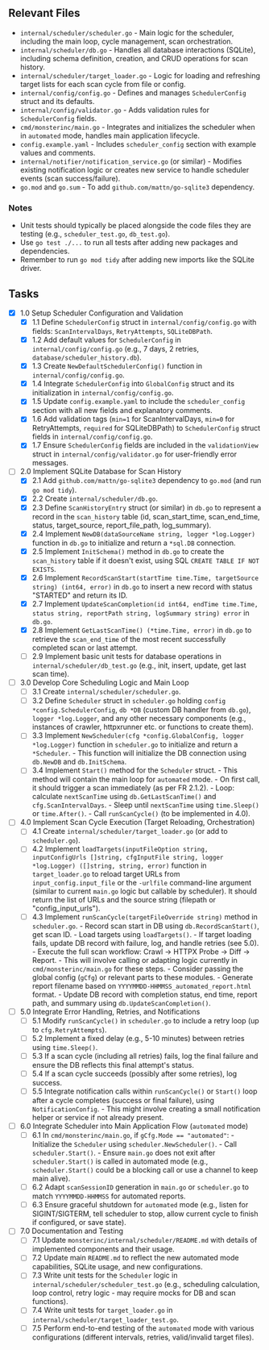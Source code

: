 ## Relevant Files

- `internal/scheduler/scheduler.go` - Main logic for the scheduler, including the main loop, cycle management, scan orchestration.
- `internal/scheduler/db.go` - Handles all database interactions (SQLite), including schema definition, creation, and CRUD operations for scan history.
- `internal/scheduler/target_loader.go` - Logic for loading and refreshing target lists for each scan cycle from file or config.
- `internal/config/config.go` - Defines and manages `SchedulerConfig` struct and its defaults.
- `internal/config/validator.go` - Adds validation rules for `SchedulerConfig` fields.
- `cmd/monsterinc/main.go` - Integrates and initializes the scheduler when in `automated` mode, handles main application lifecycle.
- `config.example.yaml` - Includes `scheduler_config` section with example values and comments.
- `internal/notifier/notification_service.go` (or similar) - Modifies existing notification logic or creates new service to handle scheduler events (scan success/failure).
- `go.mod` and `go.sum` - To add `github.com/mattn/go-sqlite3` dependency.

### Notes

- Unit tests should typically be placed alongside the code files they are testing (e.g., `scheduler_test.go`, `db_test.go`).
- Use `go test ./...` to run all tests after adding new packages and dependencies.
- Remember to run `go mod tidy` after adding new imports like the SQLite driver.

## Tasks

- [x] 1.0 Setup Scheduler Configuration and Validation
  - [x] 1.1 Define `SchedulerConfig` struct in `internal/config/config.go` with fields: `ScanIntervalDays`, `RetryAttempts`, `SQLiteDBPath`.
  - [x] 1.2 Add default values for `SchedulerConfig` in `internal/config/config.go` (e.g., 7 days, 2 retries, `database/scheduler_history.db`).
  - [x] 1.3 Create `NewDefaultSchedulerConfig()` function in `internal/config/config.go`.
  - [x] 1.4 Integrate `SchedulerConfig` into `GlobalConfig` struct and its initialization in `internal/config/config.go`.
  - [x] 1.5 Update `config.example.yaml` to include the `scheduler_config` section with all new fields and explanatory comments.
  - [x] 1.6 Add validation tags (`min=1` for ScanIntervalDays, `min=0` for RetryAttempts, `required` for SQLiteDBPath) to `SchedulerConfig` struct fields in `internal/config/config.go`.
  - [x] 1.7 Ensure `SchedulerConfig` fields are included in the `validationView` struct in `internal/config/validator.go` for user-friendly error messages.
- [ ] 2.0 Implement SQLite Database for Scan History
  - [x] 2.1 Add `github.com/mattn/go-sqlite3` dependency to `go.mod` (and run `go mod tidy`).
  - [x] 2.2 Create `internal/scheduler/db.go`.
  - [x] 2.3 Define `ScanHistoryEntry` struct (or similar) in `db.go` to represent a record in the `scan_history` table (id, scan_start_time, scan_end_time, status, target_source, report_file_path, log_summary).
  - [x] 2.4 Implement `NewDB(dataSourceName string, logger *log.Logger)` function in `db.go` to initialize and return a `*sql.DB` connection.
  - [x] 2.5 Implement `InitSchema()` method in `db.go` to create the `scan_history` table if it doesn't exist, using SQL `CREATE TABLE IF NOT EXISTS`.
  - [x] 2.6 Implement `RecordScanStart(startTime time.Time, targetSource string) (int64, error)` in `db.go` to insert a new record with status "STARTED" and return its ID.
  - [x] 2.7 Implement `UpdateScanCompletion(id int64, endTime time.Time, status string, reportPath string, logSummary string) error` in `db.go`.
  - [x] 2.8 Implement `GetLastScanTime() (*time.Time, error)` in `db.go` to retrieve the `scan_end_time` of the most recent successfully completed scan or last attempt.
  - [ ] 2.9 Implement basic unit tests for database operations in `internal/scheduler/db_test.go` (e.g., init, insert, update, get last scan time).
- [ ] 3.0 Develop Core Scheduling Logic and Main Loop
  - [ ] 3.1 Create `internal/scheduler/scheduler.go`.
  - [ ] 3.2 Define `Scheduler` struct in `scheduler.go` holding `config *config.SchedulerConfig`, `db *DB` (custom DB handler from `db.go`), `logger *log.Logger`, and any other necessary components (e.g., instances of crawler, httpxrunner etc. or functions to create them).
  - [ ] 3.3 Implement `NewScheduler(cfg *config.GlobalConfig, logger *log.Logger)` function in `scheduler.go` to initialize and return a `*Scheduler`.
        - This function will initialize the DB connection using `db.NewDB` and `db.InitSchema`.
  - [ ] 3.4 Implement `Start()` method for the `Scheduler` struct.
        - This method will contain the main loop for `automated` mode.
        - On first call, it should trigger a scan immediately (as per FR 2.1.2).
        - Loop: calculate `nextScanTime` using `db.GetLastScanTime()` and `cfg.ScanIntervalDays`.
        - Sleep until `nextScanTime` using `time.Sleep()` or `time.After()`.
        - Call `runScanCycle()` (to be implemented in 4.0).
- [ ] 4.0 Implement Scan Cycle Execution (Target Reloading, Orchestration)
  - [ ] 4.1 Create `internal/scheduler/target_loader.go` (or add to `scheduler.go`).
  - [ ] 4.2 Implement `loadTargets(inputFileOption string, inputConfigUrls []string, cfgInputFile string, logger *log.Logger) ([]string, string, error)` function in `target_loader.go` to reload target URLs from `input_config.input_file` or the `-urlfile` command-line argument (similar to current `main.go` logic but callable by scheduler). It should return the list of URLs and the source string (filepath or "config_input_urls").
  - [ ] 4.3 Implement `runScanCycle(targetFileOverride string)` method in `scheduler.go`.
        - Record scan start in DB using `db.RecordScanStart()`, get scan ID.
        - Load targets using `loadTargets()`.
        - If target loading fails, update DB record with failure, log, and handle retries (see 5.0).
        - Execute the full scan workflow: Crawl -> HTTPX Probe -> Diff -> Report.
          - This will involve calling or adapting logic currently in `cmd/monsterinc/main.go` for these steps.
          - Consider passing the global config (`gCfg`) or relevant parts to these modules.
        - Generate report filename based on `YYYYMMDD-HHMMSS_automated_report.html` format.
        - Update DB record with completion status, end time, report path, and summary using `db.UpdateScanCompletion()`.
- [ ] 5.0 Integrate Error Handling, Retries, and Notifications
  - [ ] 5.1 Modify `runScanCycle()` in `scheduler.go` to include a retry loop (up to `cfg.RetryAttempts`).
  - [ ] 5.2 Implement a fixed delay (e.g., 5-10 minutes) between retries using `time.Sleep()`.
  - [ ] 5.3 If a scan cycle (including all retries) fails, log the final failure and ensure the DB reflects this final attempt's status.
  - [ ] 5.4 If a scan cycle succeeds (possibly after some retries), log success.
  - [ ] 5.5 Integrate notification calls within `runScanCycle()` or `Start()` loop after a cycle completes (success or final failure), using `NotificationConfig`.
        - This might involve creating a small notification helper or service if not already present.
- [ ] 6.0 Integrate Scheduler into Main Application Flow (`automated` mode)
  - [ ] 6.1 In `cmd/monsterinc/main.go`, if `gCfg.Mode == "automated"`:
        - Initialize the `Scheduler` using `scheduler.NewScheduler()`.
        - Call `scheduler.Start()`.
        - Ensure `main.go` does not exit after `scheduler.Start()` is called in automated mode (e.g., `scheduler.Start()` could be a blocking call or use a channel to keep main alive).
  - [ ] 6.2 Adapt `scanSessionID` generation in `main.go` or `scheduler.go` to match `YYYYMMDD-HHMMSS` for automated reports.
  - [ ] 6.3 Ensure graceful shutdown for `automated` mode (e.g., listen for SIGINT/SIGTERM, tell scheduler to stop, allow current cycle to finish if configured, or save state).
- [ ] 7.0 Documentation and Testing
  - [ ] 7.1 Update `monsterinc/internal/scheduler/README.md` with details of implemented components and their usage.
  - [ ] 7.2 Update main `README.md` to reflect the new automated mode capabilities, SQLite usage, and new configurations.
  - [ ] 7.3 Write unit tests for the `Scheduler` logic in `internal/scheduler/scheduler_test.go` (e.g., scheduling calculation, loop control, retry logic - may require mocks for DB and scan functions).
  - [ ] 7.4 Write unit tests for `target_loader.go` in `internal/scheduler/target_loader_test.go`.
  - [ ] 7.5 Perform end-to-end testing of the `automated` mode with various configurations (different intervals, retries, valid/invalid target files). 